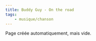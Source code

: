 ```yaml
---
title: Buddy Guy - On the road
tags:
    - musique/chanson
---
```


Page créée automatiquement, mais vide.
